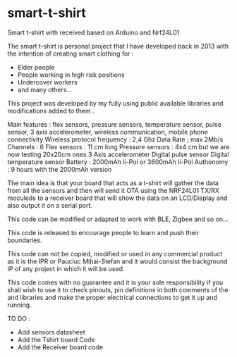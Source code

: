 # smart-t-shirt
Smart t-shirt with received based on Arduino and Nrf24L01

The smart t-shirt is personal project that I have developed back in 2013 with the intention of creating smart clothing for :
- Elder people
- People working in high risk positions
- Undercover workers
- and many others...

This project was developed by my fully using public available libraries and modifications added to them . 

Main features : flex sensors, pressure sensors, temperature sensor, pulse sensor, 3 axis accelerometer, wireless communication, mobile phone connectivity
Wireless protocol frequency : 2,4 Ghz
Data Rate ; max 2Mb/s
Channels : 6
Flex sensors : 11 cm long
Pressure sensors : 4x4 cm but we are now testing 20x20cm ones
3 Axis accelerometer
Digital pulse sensor
Digital temperature sensor
Battery : 2000mAh li-Pol or 3600mAh li-Pol
Authonomy : 9 hours with the 2000mAh version


The main idea is that your board that acts as a t-shirt will gather the data from all the sensors and then will send it OTA using the NRF24L01 TX/RX moculeds to a receiver board that will show the data on an LCD/Display and also output it on a serial port. 

This code can be modified or adapted to work with BLE, Zigbee and so on...

This code is released to encourage people to learn and push their boundaries. 

This code can not be copied, modified or used in any commercial product as it is the IPR or Pauciuc Mihai-Stefan and it would consist the background IP of any project in which it will be used. 

This code comes with no guarantee and it is your sole responsibility if you shall wish to use it to check pinouts, pin definitions in both comments of the and libraries and make the proper electrical connections to get it up and running. 



TO DO : 
- Add sensors datasheet
- Add the Tshirt board Code
- Add the Receiver board code
